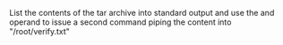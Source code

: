 List the contents of the tar archive into standard output and use the and operand to issue a second command piping the content into "/root/verify.txt"